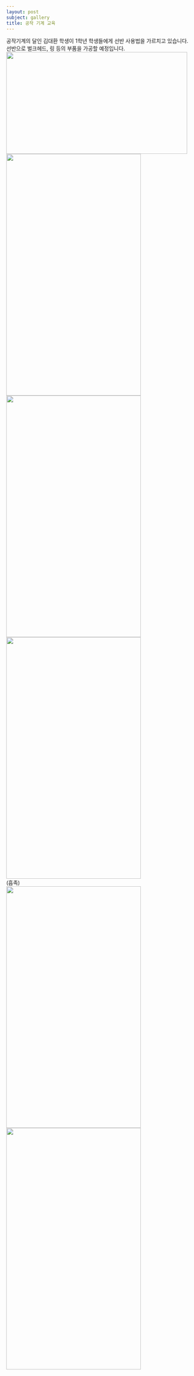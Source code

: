 ```yaml
---
layout: post
subject: gallery
title: 공작 기계 교육
---
```

공작기계의 달인 김대환 학생이 1학년 학생들에게 선반 사용법을 가르치고 있습니다. <br/>
선반으로 벌크헤드, 링 등의 부품을 가공할 예정입니다.<br/>
<img src="https://github.com/hsb6350/hanaro.github.io/blob/master/assets/sb3.jpg?raw=true" width="480" height="270"/><br/>
<img src="https://github.com/hsb6350/hanaro.github.io/blob/master/assets/sb4.jpg?raw=true" width="357" height="640"/>
<img src="https://github.com/hsb6350/hanaro.github.io/blob/master/assets/sb5.jpg?raw=true" width="357" height="640"/><br/>
<img src="https://github.com/hsb6350/hanaro.github.io/blob/master/assets/sb6.jpg?raw=true" width="357" height="640"/><br/>
(흡족)<br/>
<img src="https://github.com/hsb6350/hanaro.github.io/blob/master/assets/sb7.jpg?raw=true" width="357" height="640"/>
<img src="https://github.com/hsb6350/hanaro.github.io/blob/master/assets/sb8.jpg?raw=true" width="357" height="640"/><br/>
